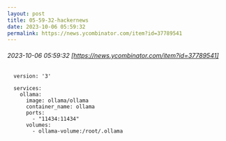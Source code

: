 ```yaml
---
layout: post
title: 05-59-32-hackernews
date: 2023-10-06 05:59:32
permalink: https://news.ycombinator.com/item?id=37789541
---
```


###### 2023-10-06 05:59:32 [https://news.ycombinator.com/item?id=37789541]


<pre><code>  version: &#x27;3&#x27;
  
  services:
    ollama:
      image: ollama&#x2F;ollama
      container_name: ollama
      ports:
        - &quot;11434:11434&quot;
      volumes:
        - ollama-volume:&#x2F;root&#x2F;.ollama</code></pre>
